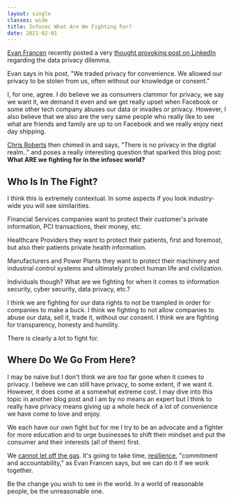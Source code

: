 ```yaml
---
layout: single
classes: wide
title: Infosec What Are We Fighting For?
date: 2021-02-01
---
```

[Evan Francen](https://twitter.com/evanfrancen) recently posted a very [thought provoking post on LinkedIn](https://www.linkedin.com/posts/evanfrancen_privacy-missionbeforemoney-activity-6760827622193811456-_r9v/) regarding the data privacy dilemma.

Evan says in his post, "We traded privacy for convenience. We allowed our privacy to be stolen from us, often without our knowledge or consent."

I, for one, agree. I do believe we as consumers clammor for privacy, we say we want it, we demand it even and we get really upset when Facebook or some other tech company abuses our data or invades or privacy. However, I also believe that we also are the very same people who really like to see what are friends and family are up to on Facebook and we really enjoy next day shipping.

[Chris Roberts](https://www.linkedin.com/feed/update/urn:li:activity:6760827622193811456?commentUrn=urn%3Ali%3Acomment%3A%28activity%3A6760827622193811456%2C6760830852831215616%29) then chimed in and says, "There is no privacy in the digital realm.." and poses a really interesting question that sparked this blog post: **What ARE we fighting for in the infosec world?**

## Who Is In The Fight?
I think this is extremely contextual. In some aspects if you look industry-wide you will see similarities. 

Financial Services companies want to protect their customer's private information, PCI transactions, their money, etc.

Healthcare Providers they want to protect their patients, first and foremost, but also their patients private health information.

Manufacturers and Power Plants they want to protect their machinery and industrial control systems and ultimately protect human life and civilization.

Individuals though? What are we fighting for when it comes to information security, cyber security, data privacy, etc.?

I think we are fighting for our data rights to not be trampled in order for companies to make a buck.
I think we fighting to not allow companies to abuse our data, sell it, trade it, without our consent.
I think we are fighting for transparency, honesty and humility.

There is clearly a lot to fight for.

## Where Do We Go From Here?
I may be naive but I don't think we are too far gone when it comes to privacy. I believe we can still have privacy, to some extent, if we want it. However, it does come at a somewhat extreme cost. I may dive into this topic in another blog post and I am by no means an expert but I think to really have privacy means giving up a whole heck of a lot of convenience we have come to love and enjoy.

We each have our own fight but for me I try to be an advocate and a fighter for more education and to urge businesses to shift their mindset and put the consumer and their interests (all of them) first.

We [cannot let off the gas](https://www.spenceralessi.com/Progress-Is-Made-By-Doing-Not-By-Pondering/). It's going to take time, [resilience](https://www.spenceralessi.com/3-Important-Qualities-For-Infosec-Practitoners/), "commitment and accountability," as Evan Francen says, but we can do it if we work together.

Be the change you wish to see in the world. In a world of reasonable people, be the unreasonable one.